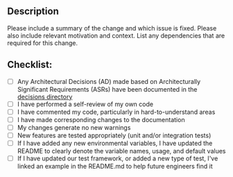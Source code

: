 ## Description

Please include a summary of the change and which issue is fixed. Please also include relevant motivation and context. List any dependencies that are required for this change.

## Checklist:

- [ ] Any Architectural Decisions (AD) made based on Architecturally Significant Requirements (ASRs) have been documented in the [decisions directory](../decisions)
- [ ] I have performed a self-review of my own code
- [ ] I have commented my code, particularly in hard-to-understand areas
- [ ] I have made corresponding changes to the documentation
- [ ] My changes generate no new warnings
- [ ] New features are tested appropriately (unit and/or integration tests)
- [ ] If I have added any new environmental variables, I have updated the README to clearly denote the variable names, usage, and default values
- [ ] If I have updated our test framework, or added a new type of test, I've linked an example in the README.md to help future engineers find it
